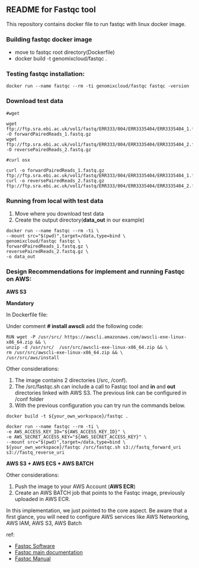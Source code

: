 ## README for Fastqc tool ##

This repository contains docker file to run fastqc with linux docker image.

### Building fastqc docker image

* move to fastqc root directory(Dockerfile)
* docker build -t genomixcloud/fastqc .

### Testing fastqc installation:

```shell
docker run --name fastqc --rm -ti genomixcloud/fastqc fastqc -version
```

### Download test data 

```shell
#wget 

wget ftp://ftp.sra.ebi.ac.uk/vol1/fastq/ERR333/004/ERR3335404/ERR3335404_1.fastq.gz -O forwardPairedReads_1.fastq.gz
wget ftp://ftp.sra.ebi.ac.uk/vol1/fastq/ERR333/004/ERR3335404/ERR3335404_2.fastq.gz -O reversePairedReads_2.fastq.gz 
```

```shell
#curl osx

curl -o forwardPairedReads_1.fastq.gz ftp://ftp.sra.ebi.ac.uk/vol1/fastq/ERR333/004/ERR3335404/ERR3335404_1.fastq.gz 
curl -o reversePairedReads_2.fastq.gz ftp://ftp.sra.ebi.ac.uk/vol1/fastq/ERR333/004/ERR3335404/ERR3335404_2.fastq.gz 
```

### Running from local with test data 

1. Move where you download test data  
2. Create the output directory(**data_out** in our example) 

```shell
docker run --name fastqc --rm -ti \
--mount src="$(pwd)",target=/data,type=bind \
genomixcloud/fastqc fastqc \
forwardPairedReads_1.fastq.gz \
reversePairedReads_2.fastq.gz \
-o data_out
```

### Design Recommendations for implement and running Fastqc on AWS:

**AWS S3**

**Mandatory**

In Dockerfile file:

Under comment **# install awscli** add the following code:

```shell
RUN wget -P /usr/src/ https://awscli.amazonaws.com/awscli-exe-linux-x86_64.zip && \
unzip -d /usr/src/  /usr/src/awscli-exe-linux-x86_64.zip && \
rm /usr/src/awscli-exe-linux-x86_64.zip && \
/usr/src/aws/install
```

Other considerations:

1. The image contains 2 directories (/src, /conf).
2. The /src/fastqc.sh can include a call to Fastqc tool and **in** and **out** directories linked with AWS S3. The previous link can be configured in /conf folder
3. With the previous configuration you can try run the commands below.

```shell 
docker build -t ${your_own_workspace}/fastqc .
```

```shell
docker run --name fastqc --rm -ti \
-e AWS_ACCESS_KEY_ID="${AWS_ACCESS_KEY_ID}" \
-e AWS_SECRET_ACCESS_KEY="${AWS_SECRET_ACCESS_KEY}" \
--mount src="$(pwd)",target=/data,type=bind \
${your_own_workspace}/fastqc /src/fastqc.sh s3://fastq_forward_uri s3://fastq_reverse_uri
```

**AWS S3 + AWS ECS + AWS BATCH**

Other considerations: 

1. Push the image to your AWS Account (**AWS ECR**) 
2. Create an AWS BATCH job that points to the Fastqc image, previously uploaded in AWS ECR. 

In this implementation, we just pointed to the core aspect. Be aware that a first glance, you will need to configure AWS services like AWS Networking, AWS IAM, AWS S3, AWS Batch  

ref:
* [Fastqc Software](https://raw.githubusercontent.com/s-andrews/FastQC/master/INSTALL.txt)
* [Fastqc main documentation](https://www.bioinformatics.babraham.ac.uk/projects/fastqc/)
* [Fastqc Manual](https://www.bioinformatics.babraham.ac.uk/projects/fastqc/Help/) 